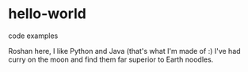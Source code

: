 # hello-world
code examples

Roshan here, I like Python and Java (that's what I'm made of :)
I've had curry on the moon and find them far superior to Earth noodles. 
